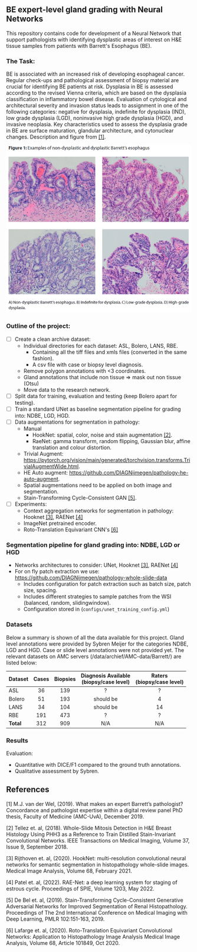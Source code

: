 ## BE expert-level gland grading with Neural Networks
This repository contains code for development of a Neural Network that support pathologists with identifying dysplastic 
areas of interest on H&E tissue samples from patients with Barrett's Esophagus (BE). 

### The Task:
BE is associated with an increased risk of developing esophageal cancer. Regular check-ups and pathological assessment of biopsy material are crucial for identifying BE patients at risk.
Dysplasia in BE is assessed according to the revised Vienna criteria, which are based on the dysplasia classification in inflammatory bowel disease. Evaluation of cytological and architectural severity and invasion status leads to assignment in
one of the following categories: negative for dysplasia, indefinite for dysplasia (IND), low grade dysplasia (LGD), noninvasive high grade dysplasia (HGD), and invasive neoplasia. Key characteristics used to assess the
dysplasia grade in BE are surface maturation, glandular architecture, and cytonuclear changes. Description and figure from [[1]](#1).


![](images/examples_grading_BE.png)


### Outline of the project:

- [ ] Create a clean archive dataset:
    * Individual directories for each dataset: ASL, Bolero, LANS, RBE.
        * Containing all the tiff files and xmls files (converted in the same fashion).
        * A csv file with case or biopsy level diagnosis.
    * Remove polygon annotations with <3 coordinates.
    * Gland annotations that include non tissue => mask out non tissue (Otsu)
    * Move data to the research network.
- [ ] Split data for training, evaluation and testing (keep Bolero apart for testing).
- [ ] Train a standard UNet as baseline segmentation pipeline for grading into: NDBE, LGD, HGD.
- [ ] Data augmentations for segmentation in pathology:
    * Manual
      - HookNet: spatial, color, noise and stain augmentation [[2]](#1). 
      - RaeNet: gamma transform, random flipping, Gaussian blur, affine translation and colour distortion.
    * Trivial Augment: https://pytorch.org/vision/main/generated/torchvision.transforms.TrivialAugmentWide.html.
    * HE Auto augment: https://github.com/DIAGNijmegen/pathology-he-auto-augment.
    * Spatial augmentations need to be applied on both image and segmentation.
    * Stain-Transforming Cycle-Consistent GAN [[5]](#4).
- [ ] Experiments:
  * Context aggregation networks for segmentation in pathology: Hooknet [[3]](#3), RAENet [[4]](#4)
  * ImageNet pretrained encoder.
  * Roto-Translation Equivariant CNN's [[6]](#6)

### Segmentation pipeline for gland grading into: NDBE, LGD or HGD
* Networks architectures to consider: UNet, Hooknet [[3]](#3), RAENet [[4]](#4)
* For on fly patch extraction we use: https://github.com/DIAGNijmegen/pathology-whole-slide-data
  * Includes configuration for patch extraction such as batch size, patch size, spacing.
  * Includes different strategies to sample patches from the WSI (balanced, random, slidingwindow).
  * Configuration stored in (`configs/unet_training_config.yml`)

### Datasets 
Below a summary is shown of all the data available for this project. Gland level annotations were provided by Sybren Meijer for the categories NDBE, LGD and HGD.
Case or slide level annotations were not provided yet. The relevant datasets on AMC servers (/data/archief/AMC-data/Barrett/) are listed below:

| Dataset   | Cases | Biopsies | Diagnosis Available<br/>(biopsy/case level) | Raters<br/>(biopsy/case level) |
|-----------|:-----:|:--------:|:-------------------------------------------:|:------------------------------:|
| ASL       |  36   |   139    |                      ?                      |               ?                |
| Bolero    |  51   |   193    |                  should be                  |               4                |
| LANS      |  34   |   104    |                  should be                  |               14               |
| RBE       |  191  |   473    |                      ?                      |               ?                |
| **Total** |  312  |   909    |                     N/A                     |              N/A               |


### Results
Evaluation:
  * Quantitative with DICE/F1 compared to the ground truth annotations.
  * Qualitative assessment by Sybren.

## References
<a id="1">[1]</a> 
M.J. van der Wel, (2019). 
What makes an expert Barrett’s pathologist? Concordance and pathologist expertise within a digital review panel
PhD thesis, Faculty of Medicine (AMC-UvA), December 2019.

<a id="2">[2]</a> 
Tellez et. al, (2018). 
Whole-Slide Mitosis Detection in H&E Breast Histology Using PHH3 as a Reference to Train Distilled Stain-Invariant Convolutional Networks.
IEEE Transactions on Medical Imaging, Volume 37, Issue 9, September 2018.

<a id="3">[3]</a> 
Rijthoven et. al, (2020). 
HookNet: multi-resolution convolutional neural networks for semantic segmentation in histopathology whole-slide images. 
Medical Image Analysis, Volume 68, February 2021.

<a id="4">[4]</a> 
Patel et. al, (2022). 
RAE-Net: a deep learning system for staging of estrous cycle. 
Proceedings of SPIE, Volume 1203, May 2022.

<a id="5">[5]</a> 
De Bel et. al, (2019). 
Stain-Transforming Cycle-Consistent Generative Adversarial Networks for Improved Segmentation of Renal Histopathology.
Proceedings of The 2nd International Conference on Medical Imaging with Deep Learning, PMLR 102:151-163, 2019.

<a id="6">[6]</a> 
Lafarge et. al, (2020). 
Roto-Translation Equivariant Convolutional Networks: Application to Histopathology Image Analysis
Medical Image Analysis, Volume 68, Article 101849, Oct 2020.